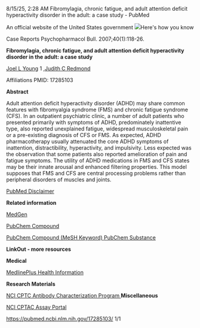 ﻿8/15/25, 2:28 AM Fibromylagia, chronic fatigue, and adult attention deficit hyperactivity disorder in the adult: a case study - PubMed

An official website of the United States government ![](vhkndyit.001.png)Here's how you know 

Case Reports Psychopharmacol Bull. 2007;40(1):118-26.

**Fibromylagia, chronic fatigue, and adult attention deficit hyperactivity disorder in the adult: a case study**

[Joel L Young](https://pubmed.ncbi.nlm.nih.gov/?term=Young+JL&cauthor_id=17285103) 1 ,[Judith C Redmond](https://pubmed.ncbi.nlm.nih.gov/?term=Redmond+JC&cauthor_id=17285103)

Affiliations PMID: 17285103

**Abstract**

Adult attention deficit hyperactivity disorder (ADHD) may share common features with fibromyalgia syndrome (FMS) and chronic fatigue syndrome (CFS). In an outpatient psychiatric clinic, a number of adult patients who presented primarily with symptoms of ADHD, predominately inattentive type, also reported unexplained fatigue, widespread musculoskeletal pain or a pre-existing diagnosis of CFS or FMS. As expected, ADHD pharmacotherapy usually attenuated the core ADHD symptoms of inattention, distractibility, hyperactivity, and impulsivity. Less expected was the observation that some patients also reported amelioration of pain and fatigue symptoms. The utility of ADHD medications in FMS and CFS states may be their innate arousal and enhanced filtering properties. This model supposes that FMS and CFS are central processing problems rather than peripheral disorders of muscles and joints.

[PubMed Disclaimer](https://pubmed.ncbi.nlm.nih.gov/disclaimer/)

**Related information**

[MedGen](https://www.ncbi.nlm.nih.gov/medgen?linkname=pubmed_medgen&from_uid=17285103)

[PubChem Compound](https://www.ncbi.nlm.nih.gov/pccompound?linkname=pubmed_pccompound&from_uid=17285103)

[PubChem Compound (MeSH Keyword) ](https://www.ncbi.nlm.nih.gov/pccompound?linkname=pubmed_pccompound_mesh&from_uid=17285103)[PubChem Substance](https://www.ncbi.nlm.nih.gov/pcsubstance?linkname=pubmed_pcsubstance&from_uid=17285103)

**LinkOut - more resources**

**Medical**

[MedlinePlus Health Information](https://medlineplus.gov/myalgicencephalomyelitischronicfatiguesyndrome.html)

**Research Materials**

[NCI CPTC Antibody Characterization Program ](https://antibodies.cancer.gov/detail/CPTC-HLA-B-1)**Miscellaneous**

[NCI CPTAC Assay Portal](https://assays.cancer.gov/non-CPTAC-3547)

https://pubmed.ncbi.nlm.nih.gov/17285103/ 1/1
